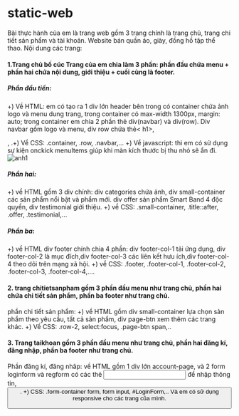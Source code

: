 # static-web
Bài thực hành của em là  trang web gồm 3 trang chính là trang chủ, trang chi tiết sản phẩm và tài khoản. Website bán quần áo, giày, đồng hồ tập thể thao. Nội dung các trang: 
#### 1.Trang chủ bố cúc Trang của em chia làm 3 phần: phần đầu chứa menu + phần hai chứa nội dung, giới thiệu + cuối cùng là footer.
##### Phần đầu tiền: 
+) Về HTML: em có tạo ra 1 div lớn header bên trong có container chứa ảnh logo  và menu dung trang,  trong container  có max-width 1300px, margin: auto;  trong container em chia 2 phần thẻ div(navbar) và div(row). Div navbar gồm logo và menu, div row chứa thẻ< h1>,<p>, <img>.+) Về CSS: .container, .row, .navbar,… +) Về javascript: thì em có sử dụng sự kiện onckick menuItems giúp khi màn kích thước bị thu nhỏ sẽ ẩn  đi.
  ![anh1](https://scontent.xx.fbcdn.net/v/t1.15752-0/p206x206/130832517_2695203397477029_2501507037350935520_n.png?_nc_cat=104&ccb=2&_nc_sid=58c789&_nc_ohc=fJeKKhvTtt0AX9MGSmB&_nc_ad=z-m&_nc_cid=0&_nc_ht=scontent.xx&_nc_tp=30&oh=8a3db123932a4f66371a8c0dce513151&oe=60023F0C)
 ##### Phần hai:
 +) về HTML gồm 3 div chính: div categories chứa ảnh, div small-container các sản phẩm nổi           bật và phẩm mới. div offer sản phẩm Smart Band 4 độc quyền, div testimonial giới thiệu. +) về CSS:  .small-container, .title::after, .offer, .testimonial,…
##### Phần ba:
+) về HTML div footer chính chia 4 phần: div footer-col-1 tải ứng dụng, div footer-col-2 là mục đích,div footer-col-3 các liên kết hưu ích,div footer-col-4 theo dõi trên mạng xã hội. +) về CSS: .footer, .footer-col-1, .footer-col-2, .footer-col-3, .footer-col-4,….
#### 2. trang chitietsanpham gồm 3 phần đầu menu như trang chủ, phần hai chứa chi tiết sản phẩm, phần ba footer như trang chủ.
phần chi tiết sản phẩm: +) về HTML gồm div small-container lựa chọn sản phẩm theo yêu cầu, tất cả sản phẩm, div page-btn xem thêm các trang khác. +) Về CSS: .row-2, select:focus, .page-btn span,.. 
#### 3. Trang taikhoan gồm 3 phần đầu menu như trang chủ, phần hai đăng kí, đăng nhập, phần ba footer như trang chủ.
Phần đăng kí, đăng nhâp: về HTML gồm 1 div lớn account-page, và 2 form loginform và regform có các thẻ <input> để nhập thông tin, <button> . +) CSS: .form-container form, form input, #LoginForm,..
Và em có sử dụng responsive cho các trang của mình.

